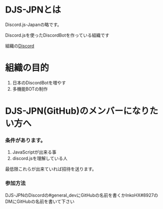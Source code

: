 # DJS-JPNとは
Discord.js-Japanの略です。

Discord.jsを使ったDiscordBotを作っている組織です

組織の[Discord](http://bit.ly/RedReturnJP)
# 組織の目的
1. 日本のDiscordBotを増やす
1. 多機能BOTの制作

# DJS-JPN(GitHub)のメンバーになりたい方へ
### 条件があります。
1. JavaScriptが出来る事
1. discord.jsを理解している人

最低限これらが出来ていれば招待を送ります。
### 参加方法
DJS-JPNのDiscordの#general_devにGitHubの名前を書くかInkoHX#8927のDMにGitHubの名前を書いて下さい
